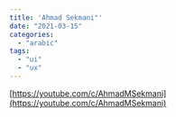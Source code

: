 ```yaml
---
title: 'Ahmad Sekmani"'
date: "2021-03-15"
categories:
  - "arabic"
tags:
  - "ui"
  - "ux"
---
```


[https://youtube.com/c/AhmadMSekmani](https://youtube.com/c/AhmadMSekmani)
